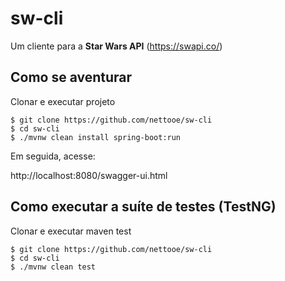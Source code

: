 # sw-cli

Um cliente para a **Star Wars API** (https://swapi.co/)

## Como se aventurar

Clonar e executar projeto

```
$ git clone https://github.com/nettooe/sw-cli
$ cd sw-cli
$ ./mvnw clean install spring-boot:run
```

Em seguida, acesse:

http://localhost:8080/swagger-ui.html

## Como executar a suíte de testes (TestNG)

Clonar e executar maven test

```
$ git clone https://github.com/nettooe/sw-cli
$ cd sw-cli
$ ./mvnw clean test
```
